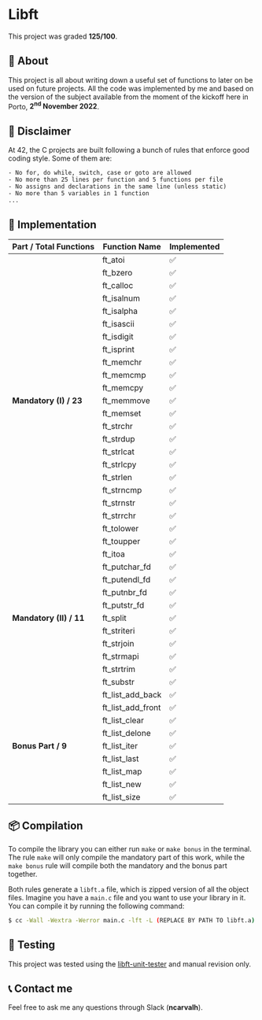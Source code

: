 # **Libft**
This project was graded <strong>125/100</strong>.


## 📒 **About**
This project is all about writing down a useful set of functions to later on be used on future projects. All the code was implemented by me and based on the version of the subject available from the moment of the kickoff here in Porto, <strong>2<sup>nd</sup> November 2022</strong>.

## 🚨 **Disclaimer**
At 42, the C projects are built following a bunch of rules that enforce good coding style. Some of them are:

	- No for, do while, switch, case or goto are allowed
	- No more than 25 lines per function and 5 functions per file
	- No assigns and declarations in the same line (unless static)
	- No more than 5 variables in 1 function
	... 

## 🔧 **Implementation**
<table>
	<thead>
		<tr>
			<th>Part / Total Functions</th>
			<th>Function Name</th>
			<th>Implemented</th>
		</tr>
	</thead>
	<tbody>
		<tr>
			<td rowspan=23><strong>Mandatory (I) / 23</strong></td>
			<td>ft_atoi</td>
			<td>✅</td>
		</tr>
		<tr>
			<td>ft_bzero</td>
			<td>✅</td>
		</tr>
		<tr>
			<td>ft_calloc</td>
			<td>✅</td>
		</tr>
		<tr>
			<td>ft_isalnum</td>
			<td>✅</td>
		</tr>
		<tr>
			<td>ft_isalpha</td>
			<td>✅</td>
		</tr>
		<tr>
			<td>ft_isascii</td>
			<td>✅</td>
		</tr>
		<tr>
			<td>ft_isdigit</td>
			<td>✅</td>
		</tr>
		<tr>
			<td>ft_isprint</td>
			<td>✅</td>
		</tr>
		<tr>
			<td>ft_memchr</td>
			<td>✅</td>
		</tr>
		<tr>
			<td>ft_memcmp</td>
			<td>✅</td>
		</tr>
		<tr>
			<td>ft_memcpy</td>
			<td>✅</td>
		</tr>
		<tr>
			<td>ft_memmove</td>
			<td>✅</td>
		</tr>
		<tr>
			<td>ft_memset</td>
			<td>✅</td>
		</tr>
		<tr>
			<td>ft_strchr</td>
			<td>✅</td>
		</tr>
		<tr>
			<td>ft_strdup</td>
			<td>✅</td>
		</tr>
		<tr>
			<td>ft_strlcat</td>
			<td>✅</td>
		</tr>
		<tr>
			<td>ft_strlcpy</td>
			<td>✅</td>
		</tr>
		<tr>
			<td>ft_strlen</td>
			<td>✅</td>
		</tr>
		<tr>
			<td>ft_strncmp</td>
			<td>✅</td>
		</tr>
		<tr>
			<td>ft_strnstr</td>
			<td>✅</td>
		</tr>
		<tr>
			<td>ft_strrchr</td>
			<td>✅</td>
		</tr>
		<tr>
			<td>ft_tolower</td>
			<td>✅</td>
		</tr>
		<tr>
			<td>ft_toupper</td>
			<td>✅</td>
		</tr>
		<tr>
			<td rowspan=11><strong>Mandatory (II) / 11</strong></td>
			<td>ft_itoa</td>
			<td>✅</td>
		</tr>
		<tr>
			<td>ft_putchar_fd</td>
			<td>✅</td>
		</tr>
		<tr>
			<td>ft_putendl_fd</td>
			<td>✅</td>
		</tr>
		<tr>
			<td>ft_putnbr_fd</td>
			<td>✅</td>
		</tr>
		<tr>
			<td>ft_putstr_fd</td>
			<td>✅</td>
		</tr>
		<tr>
			<td>ft_split</td>
			<td>✅</td>
		</tr>
		<tr>
			<td>ft_striteri</td>
			<td>✅</td>
		</tr>
		<tr>
			<td>ft_strjoin</td>
			<td>✅</td>
		</tr>
		<tr>
			<td>ft_strmapi</td>
			<td>✅</td>
		</tr>
		<tr>
			<td>ft_strtrim</td>
			<td>✅</td>
		</tr>
		<tr>
			<td>ft_substr</td>
			<td>✅</td>
		</tr>
		<tr>
			<td rowspan=9><strong>Bonus Part / 9</strong></td>
			<td>ft_list_add_back</td>
			<td>✅</td>
		</tr>
		<tr>
			<td>ft_list_add_front</td>
			<td>✅</td>
		</tr>
		<tr>
			<td>ft_list_clear</td>
			<td>✅</td>
		</tr>
		<tr>
			<td>ft_list_delone</td>
			<td>✅</td>
		</tr>
		<tr>
			<td>ft_list_iter</td>
			<td>✅</td>
		</tr>
		<tr>
			<td>ft_list_last</td>
			<td>✅</td>
		</tr>
		<tr>
			<td>ft_list_map</td>
			<td>✅</td>
		</tr>
		<tr>
			<td>ft_list_new</td>
			<td>✅</td>
		</tr>
		<tr>
			<td>ft_list_size</td>
			<td>✅</td>
		</tr>
	</tbody>
</table>



## 📦 **Compilation**
To compile the library you can either run `make` or `make bonus` in the terminal. The rule `make` will only compile the mandatory part of this work, while the `make bonus` rule will compile both the mandatory and the bonus part together.

Both rules generate a `libft.a` file, which is zipped version of all the object files. Imagine you have a `main.c` file and you want to use your library in it. You can compile it by running the following command:

```sh
$ cc -Wall -Wextra -Werror main.c -lft -L (REPLACE BY PATH TO libft.a) -I (REPLACE BY PATH TO libft.h)
```


## 💫 **Testing**

This project was tested using the [libft-unit-tester](https://github.com/alelievr/libft-unit-test) and manual revision only.


## 📞 **Contact me**

Feel free to ask me any questions through Slack (**ncarvalh**).

